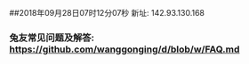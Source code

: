 ##2018年09月28日07时12分07秒 新址: 142.93.130.168
### 兔友常见问题及解答: https://github.com/wanggonging/d/blob/w/FAQ.md
